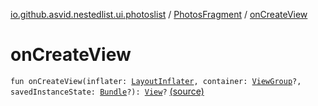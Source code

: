 [io.github.asvid.nestedlist.ui.photoslist](../index.md) / [PhotosFragment](index.md) / [onCreateView](./on-create-view.md)

# onCreateView

`fun onCreateView(inflater: `[`LayoutInflater`](https://developer.android.com/reference/android/view/LayoutInflater.html)`, container: `[`ViewGroup`](https://developer.android.com/reference/android/view/ViewGroup.html)`?, savedInstanceState: `[`Bundle`](https://developer.android.com/reference/android/os/Bundle.html)`?): `[`View`](https://developer.android.com/reference/android/view/View.html)`?` [(source)](https://github.com/asvid/NestedList/tree/master/app/src/main/java/io/github/asvid/nestedlist/ui/photoslist/PhotosFragment.kt#L33)